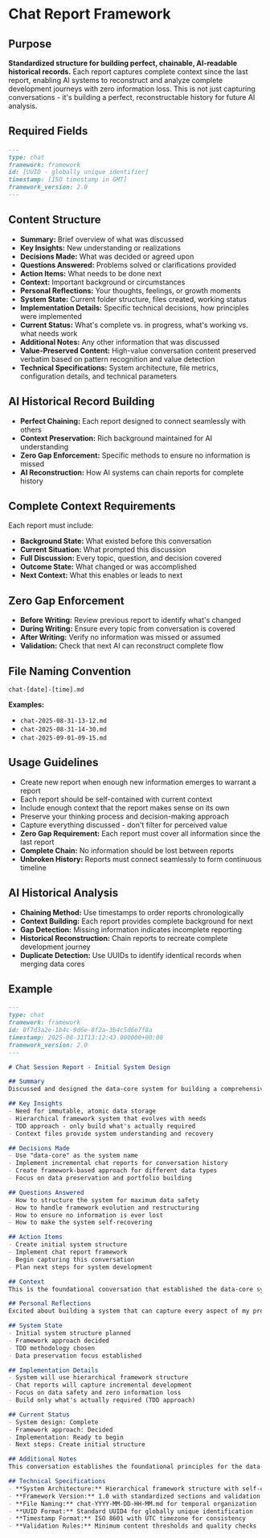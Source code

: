 # Chat Report Framework

## Purpose
**Standardized structure for building perfect, chainable, AI-readable historical records.** Each report captures complete context since the last report, enabling AI systems to reconstruct and analyze complete development journeys with zero information loss. This is not just capturing conversations - it's building a perfect, reconstructable history for future AI analysis.

## Required Fields
```markdown
---
type: chat
framework: framework
id: [UUID - globally unique identifier]
timestamp: [ISO timestamp in GMT]
framework_version: 2.0
---
```

## Content Structure
- **Summary:** Brief overview of what was discussed
- **Key Insights:** New understanding or realizations
- **Decisions Made:** What was decided or agreed upon
- **Questions Answered:** Problems solved or clarifications provided
- **Action Items:** What needs to be done next
- **Context:** Important background or circumstances
- **Personal Reflections:** Your thoughts, feelings, or growth moments
- **System State:** Current folder structure, files created, working status
- **Implementation Details:** Specific technical decisions, how principles were implemented
- **Current Status:** What's complete vs. in progress, what's working vs. what needs work
- **Additional Notes:** Any other information that was discussed
- **Value-Preserved Content:** High-value conversation content preserved verbatim based on pattern recognition and value detection
- **Technical Specifications:** System architecture, file metrics, configuration details, and technical parameters

## AI Historical Record Building
- **Perfect Chaining:** Each report designed to connect seamlessly with others
- **Context Preservation:** Rich background maintained for AI understanding
- **Zero Gap Enforcement:** Specific methods to ensure no information is missed
- **AI Reconstruction:** How AI systems can chain reports for complete history

## Complete Context Requirements
Each report must include:
- **Background State:** What existed before this conversation
- **Current Situation:** What prompted this discussion
- **Full Discussion:** Every topic, question, and decision covered
- **Outcome State:** What changed or was accomplished
- **Next Context:** What this enables or leads to next

## Zero Gap Enforcement
- **Before Writing:** Review previous report to identify what's changed
- **During Writing:** Ensure every topic from conversation is covered
- **After Writing:** Verify no information was missed or assumed
- **Validation:** Check that next AI can reconstruct complete flow

## File Naming Convention
`chat-[date]-[time].md`

**Examples:**
- `chat-2025-08-31-13-12.md`
- `chat-2025-08-31-14-30.md`
- `chat-2025-09-01-09-15.md`

## Usage Guidelines
- Create new report when enough new information emerges to warrant a report
- Each report should be self-contained with current context
- Include enough context that the report makes sense on its own
- Preserve your thinking process and decision-making approach
- Capture everything discussed - don't filter for perceived value
- **Zero Gap Requirement:** Each report must cover all information since the last report
- **Complete Chain:** No information should be lost between reports
- **Unbroken History:** Reports must connect seamlessly to form continuous timeline

## AI Historical Analysis
- **Chaining Method:** Use timestamps to order reports chronologically
- **Context Building:** Each report provides complete background for next
- **Gap Detection:** Missing information indicates incomplete reporting
- **Historical Reconstruction:** Chain reports to recreate complete development journey
- **Duplicate Detection:** Use UUIDs to identify identical records when merging data cores

## Example
```markdown
---
type: chat
framework: framework
id: 8f7d3a2e-1b4c-9d6e-8f2a-3b4c5d6e7f8a
timestamp: 2025-08-31T13:12:43.000000+00:00
framework_version: 2.0
---

# Chat Session Report - Initial System Design

## Summary
Discussed and designed the data-core system for building a comprehensive portfolio for Canadian Express Entry.

## Key Insights
- Need for immutable, atomic data storage
- Hierarchical framework system that evolves with needs
- TDD approach - only build what's actually required
- Context files provide system understanding and recovery

## Decisions Made
- Use "data-core" as the system name
- Implement incremental chat reports for conversation history
- Create framework-based approach for different data types
- Focus on data preservation and portfolio building

## Questions Answered
- How to structure the system for maximum data safety
- How to handle framework evolution and restructuring
- How to ensure no information is ever lost
- How to make the system self-recovering

## Action Items
- Create initial system structure
- Implement chat report framework
- Begin capturing this conversation
- Plan next steps for system development

## Context
This is the foundational conversation that established the data-core system. The goal is to create a comprehensive record of your professional journey for Canadian immigration.

## Personal Reflections
Excited about building a system that can capture every aspect of my professional growth. The TDD approach feels right - start simple and build complexity only when needed.

## System State
- Initial system structure planned
- Framework approach decided
- TDD methodology chosen
- Data preservation focus established

## Implementation Details
- System will use hierarchical framework structure
- Chat reports will capture incremental development
- Focus on data safety and zero information loss
- Build only what's actually required (TDD approach)

## Current Status
- System design: Complete
- Framework approach: Decided
- Implementation: Ready to begin
- Next steps: Create initial structure

## Additional Notes
This conversation establishes the foundational principles for the data-core system. The focus on data preservation and TDD approach will ensure we build exactly what's needed while maintaining perfect historical records.

## Technical Specifications
- **System Architecture:** Hierarchical framework structure with self-contained data types
- **Framework Version:** 1.0 with standardized sections and validation rules
- **File Naming:** chat-YYYY-MM-DD-HH-MM.md for temporal organization
- **UUID Format:** Standard UUID4 for globally unique identification
- **Timestamp Format:** ISO 8601 with UTC timezone for consistency
- **Validation Rules:** Minimum content thresholds and quality checks
